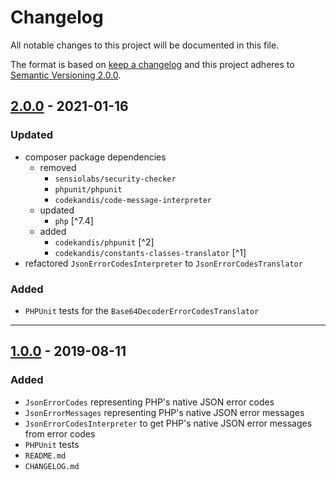 # Changelog

All notable changes to this project will be documented in this file.

The format is based on [keep a changelog][xtlink-keep-a-changelog]
and this project adheres to [Semantic Versioning 2.0.0][xtlink-semantic-versioning].

## [2.0.0] - 2021-01-16

### Updated

* composer package dependencies
    * removed
        * `sensiolabs/security-checker`
        * `phpunit/phpunit`
        * `codekandis/code-message-interpreter`
    * updated
        * `php` [^7.4]
    * added
        * `codekandis/phpunit` [^2]
        * `codekandis/constants-classes-translator` [^1]
* refactored `JsonErrorCodesInterpreter` to `JsonErrorCodesTranslator`

### Added

* `PHPUnit` tests for the `Base64DecoderErrorCodesTranslator`

[2.0.0]: https://github.com/codekandis/json-error-handler/compare/1.0.0..2.0.0

---
## [1.0.0] - 2019-08-11

### Added

* `JsonErrorCodes` representing PHP's native JSON error codes
* `JsonErrorMessages` representing PHP's native JSON error messages
* `JsonErrorCodesInterpreter` to get PHP's native JSON error messages from error codes
* `PHPUnit` tests
* `README.md`
* `CHANGELOG.md`

[1.0.0]: https://github.com/codekandis/json-error-handler/tree/1.0.0



[xtlink-keep-a-changelog]: http://keepachangelog.com/en/1.0.0/
[xtlink-semantic-versioning]: http://semver.org/spec/v2.0.0.html
